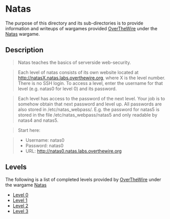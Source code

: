 # Natas

The purpose of this directory and its sub-directories is to provide information and writeups of wargames provided [OverTheWire](http://overthewire.org/wargames/) under the [Natas](http://overthewire.org/wargames/natas/) wargame.

## Description
> Natas teaches the basics of serverside web-security.

> Each level of natas consists of its own website located at http://natasX.natas.labs.overthewire.org, where X is the level number. There is no SSH login. To access a level, enter the username for that level (e.g. natas0 for level 0) and its password.

> Each level has access to the password of the next level. Your job is to somehow obtain that next password and level up. All passwords are also stored in /etc/natas_webpass/. E.g. the password for natas5 is stored in the file /etc/natas_webpass/natas5 and only readable by natas4 and natas5.

>Start here:

> - Username: natas0
> - Password: natas0
> - URL: http://natas0.natas.labs.overthewire.org

## Levels
The following is a list of completed levels provided by [OverTheWire](http://overthewire.org/wargames/) under the wargame [Natas](http://overthewire.org/wargames/natas/) 
- [Level 0](https://github.com/JFarina5/Cyber-Writeups/tree/master/overthewire/Natas/Level%200)
- [Level 1](https://github.com/JFarina5/Cyber-Writeups/tree/master/overthewire/Natas/Level%201)
- [Level 2](https://github.com/JFarina5/Cyber-Writeups/tree/master/overthewire/Natas/Level%202)
- [Level 3](https://github.com/JFarina5/Cyber-Writeups/tree/master/overthewire/Natas/Level%203)
